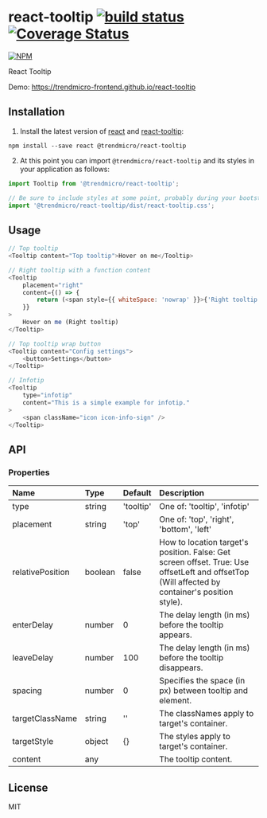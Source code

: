 # react-tooltip [![build status](https://travis-ci.org/trendmicro-frontend/react-tooltip.svg?branch=master)](https://travis-ci.org/trendmicro-frontend/react-tooltip) [![Coverage Status](https://coveralls.io/repos/github/trendmicro-frontend/react-tooltip/badge.svg?branch=master)](https://coveralls.io/github/trendmicro-frontend/react-tooltip?branch=master)

[![NPM](https://nodei.co/npm/@trendmicro/react-tooltip.png?downloads=true&stars=true)](https://nodei.co/npm/@trendmicro/react-tooltip/)

React Tooltip

Demo: https://trendmicro-frontend.github.io/react-tooltip

## Installation

1. Install the latest version of [react](https://github.com/facebook/react) and [react-tooltip](https://github.com/trendmicro-frontend/react-tooltip):

  ```
  npm install --save react @trendmicro/react-tooltip
  ```

2. At this point you can import `@trendmicro/react-tooltip` and its styles in your application as follows:

  ```js
  import Tooltip from '@trendmicro/react-tooltip';

  // Be sure to include styles at some point, probably during your bootstraping
  import '@trendmicro/react-tooltip/dist/react-tooltip.css';
  ```

## Usage

```js
// Top tooltip
<Tooltip content="Top tooltip">Hover on me</Tooltip>

// Right tooltip with a function content
<Tooltip
    placement="right"
    content={() => {
        return (<span style={{ whiteSpace: 'nowrap' }}>{'Right tooltip'}</span>);
    }}
>
    Hover on me (Right tooltip)
</Tooltip>

// Top tooltip wrap button
<Tooltip content="Config settings">
    <button>Settings</button>
</Tooltip>

// Infotip
<Tooltip
    type="infotip"
    content="This is a simple example for infotip."
>
    <span className="icon icon-info-sign" />
</Tooltip>
```

## API

### Properties

Name | Type | Default | Description 
:--- | :--- | :------ | :----------
type | string | 'tooltip' | One of: 'tooltip', 'infotip'
placement | string | 'top' | One of: 'top', 'right', 'bottom', 'left'
relativePosition | boolean | false | How to location target's position. False: Get screen offset. True: Use offsetLeft and offsetTop (Will affected by container's position style).
enterDelay | number | 0 | The delay length (in ms) before the tooltip appears.
leaveDelay | number | 100 | The delay length (in ms) before the tooltip disappears.
spacing | number | 0 | Specifies the space (in px) between tooltip and element.
targetClassName | string | '' | The classNames apply to target's container.
targetStyle | object | {} | The styles apply to target's container.
content | any | | The tooltip content.

## License

MIT
